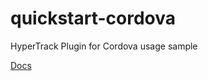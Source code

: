 # quickstart-cordova
HyperTrack Plugin for Cordova usage sample

[Docs](https://hypertrack.com/docs/install-sdk-cordova)

